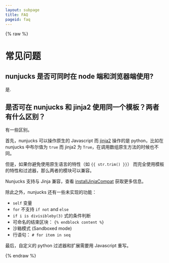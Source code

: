 ```yaml
---
layout: subpage
title: FAQ
pageid: faq
---
```

{% raw %}

# 常见问题

## nunjucks 是否可同时在 node 端和浏览器端使用?

是.

## 是否可在 nunjucks 和 jinja2 使用同一个模板？两者有什么区别？

有一些区别。

首先，nunjucks 可以操作原生的 Javascript 而 [jinja2](http://jinja.pocoo.org/) 操作的是 python，比如在 nunjucks 中布尔值为 `true` 而 jinja2 为 `True`，在调用数组原生方法的时候也不同。

但是，如果你避免使用原生语言的特性（如 `{{ str.trim() }}`） 而完全使用模板的特性和过滤器，那么两者的模块可以兼容。

Nunjucks 支持与 Jinja 兼容，查看 [installJinjaCompat](/api.html#installjinjacompat) 获取更多信息。

除此之外，nunjucks 还有一些未实现的功能：

* `self` 变量
* `for` 不支持 `if not` and `else`
* `if i is divisibleby(3)` 式的条件判断
* 可命名的结束区块： `{% endblock content %}`
* 沙箱模式 (Sandboxed mode)
* 行语句： `# for item in seq`

最后，自定义的 python 过滤器和扩展需要用 Javascript 重写。

{% endraw %}
